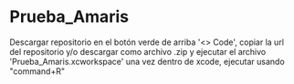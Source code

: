 # Prueba_Amaris

Descargar repositorio en el botón verde de arriba '<> Code', copiar la url del repositorio y/o descargar como archivo .zip y ejecutar el archivo 'Prueba_Amaris.xcworkspace' una vez dentro de xcode, ejecutar usando "command+R"

